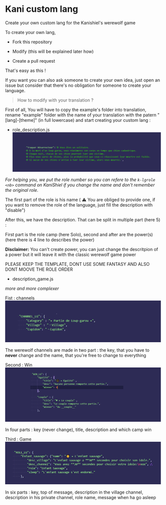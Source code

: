 # Kani custom lang
Create your own custom lang for the Kanishiel's werewolf game

To create your own lang, 

 - Fork this repository
 
 - Modify (this will be explained later how)
 
 - Create a pull request


That's easy as this !

If you want you can also ask someone to create your own idea, just open an issue but consider that there's no obligation for someone to create your language.


> How to modify with your translation ? 

First of all, 
You will have to copy the example's folder into translation, rename "example" folder with the name of your translation with the patern "[lang]-[theme]" (in full lowercase) and start creating your custom lang :


 - role_description.js
![Role Example](docs/roleexample.png)

*For helping you, we put the role number so you can refere to the `k-lgrole <nb>` command on KaniShiel if you change the name and don't remember the original role.*

The first part of the role is his name ( ⚠️ You are obliged to provide one, if you want to remove the role of the language, just fill the description with "disable")

After this, we have the description. That can be split in multiple part (here 5) :

First part is the role camp (here Solo), second and after are the power(s) (here there is 4 line to describes the power)

**Disclaimer:** You can't create power, you can just change the descritpion of a power but it will leave it with the classic werewolf game power

PLEASE KEEP THE TEMPLATE, DONT USE SOME FANTASY AND ALSO DONT MOOVE THE ROLE ORDER

 - description_game.js
 
*more and more complexer*

Fist : channels
![Channel Example](docs/channelexample.png)

The werewolf channels are made in two part : the key, that you have to **never** change and the name, that you're free to change to everything

Second : Win
![Win Example](docs/winexample.png)

In four parts : key (never change), title, description and which camp win

Third : Game
![Game Example](docs/gameexample.png)

In six parts : key, top of message, description in the village channel, description in his private channel, role name, message when ha go asleep
